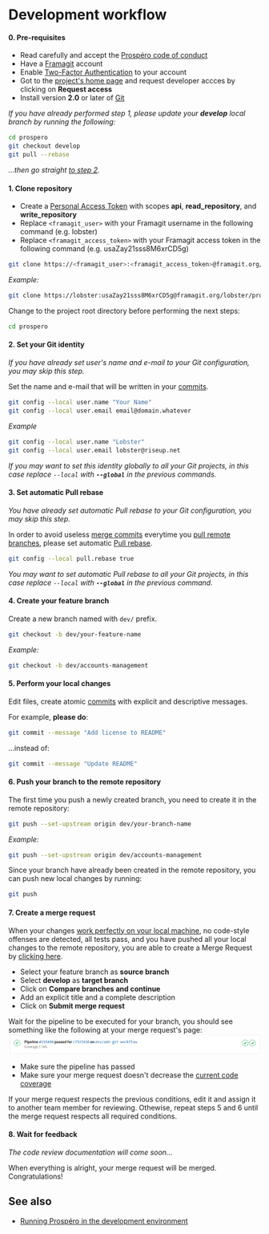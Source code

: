 # Development workflow

#### 0. Pre-requisites

- Read carefully and accept the [Prospéro code of conduct](../CODE_OF_CONDUCT.md)
- Have a [Framagit](https://framagit.org/) account
- Enable [Two-Factor Authentication](https://framagit.org/profile/two_factor_auth) to your account
- Got to the [project's home page](https://framagit.org/lobster/prospero) and request developer accces by clicking on **Request access**
- Install version **2.0** or later of [Git](https://git-scm.com/downloads)

_If you have already performed step 1, please update your **develop** local branch by running the following:_

```sh
cd prospero
git checkout develop
git pull --rebase
```

_...then go straight [to step 2](#2-set-your-git-identity)._

#### 1. Clone repository

- Create a [Personal Access Token](https://framagit.org/profile/personal_access_tokens) with scopes **api**, **read_repository**, and **write_repository**
- Replace `<framagit_user>` with your Framagit username in the following command (e.g. lobster)
- Replace `<framagit_access_token>` with your Framagit access token in the following command (e.g. usaZay21sss8M6xrCD5g)

```sh
git clone https://<framagit_user>:<framagit_access_token>@framagit.org/lobster/prospero.git
```

_Example:_

```sh
git clone https://lobster:usaZay21sss8M6xrCD5g@framagit.org/lobster/prospero.git
```

Change to the project root directory before performing the next steps:

```sh
cd prospero
```

#### 2. Set your Git identity

_If you have already set user's name and e-mail to your Git configuration, you may skip this step._

Set the name and e-mail that will be written in your [commits](https://git-scm.com/docs/git-commit).


```sh
git config --local user.name "Your Name"
git config --local user.email email@domain.whatever
```

_Example_

```sh
git config --local user.name "Lobster"
git config --local user.email lobster@riseup.net
```

_If you may want to set this identity globally to all your Git projects, in this case replace `--local` with **`--global`** in the previous commands._

#### 3. Set automatic Pull rebase

_You have already set automatic Pull rebase to your Git configuration, you may skip this step._

In order to avoid useless [merge commits](https://git-scm.com/book/en/v2/Git-Branching-Basic-Branching-and-Merging) everytime you [pull remote branches](https://www.git-scm.com/docs/git-pull), please set automatic [Pull rebase](https://git-scm.com/book/en/v2/Git-Branching-Rebasing).

```sh
git config --local pull.rebase true
```

_You may want to set automatic Pull rebase to all your Git projects, in this case replace `--local` with **`--global`** in the previous command._

#### 4. Create your feature branch

Create a new branch named with `dev/` prefix.

```sh
git checkout -b dev/your-feature-name
```

_Example:_

```sh
git checkout -b dev/accounts-management
```

#### 5. Perform your local changes

Edit files, create atomic [commits](https://git-scm.com/docs/git-commit) with explicit and descriptive messages.

For example, **please do**:

```sh
git commit --message "Add license to README"
```

...instead of:

```sh
git commit --message "Update README"
```

#### 6. Push your branch to the remote repository

The first time you push a newly created branch, you need to create it in the remote repository:

```sh
git push --set-upstream origin dev/your-branch-name
```

_Example:_

```sh
git push --set-upstream origin dev/accounts-management
```

Since your branch have already been created in the remote repository, you can push new local changes by running:

```sh
git push
```

#### 7. Create a merge request

When your changes [work perfectly on your local machine](running_prospero_in_the_development_environment.md), no code-style offenses are detected, all tests pass, and you have pushed all your local changes to the remote repository, you are able to create a Merge Request by [clicking here](https://framagit.org/lobster/prospero/merge_requests/new).

- Select your feature branch as **source branch**
- Select **develop** as **target branch**
- Click on **Compare branches and continue**
- Add an explicit title and a complete description
- Click on **Submit merge request**

Wait for the pipeline to be executed for your branch, you should see something like the following at your merge request's page:
![](merge-request-pipeline.jpg)

- Make sure the pipeline has passed
- Make sure your merge request doesn't decrease the [current code coverage](https://lobster.frama.io/prospero/coverage)

If your merge request respects the previous conditions, edit it and assign it to another team member for reviewing. Othewise, repeat steps 5 and 6 until the merge request respects all required conditions.

#### 8. Wait for feedback

_The code review documentation will come soon..._

When everything is alright, your merge request will be merged. Congratulations!

## See also
- [Running Prospéro in the development environment](running_prospero_in_the_development_environment.md)
